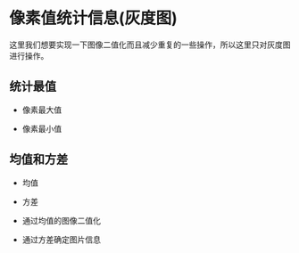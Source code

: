 # 像素值统计信息(灰度图)      

这里我们想要实现一下图像二值化而且减少重复的一些操作，所以这里只对灰度图进行操作。      

## 统计最值     

* 像素最大值     

* 像素最小值     


## 均值和方差      

* 均值     

* 方差      

* 通过均值的图像二值化      

* 通过方差确定图片信息       
